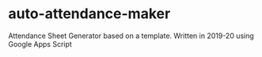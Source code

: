 # auto-attendance-maker
Attendance Sheet Generator based on a template. Written in 2019-20 using Google Apps Script
